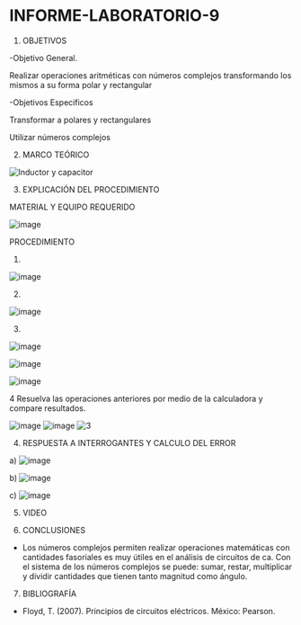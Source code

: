 # INFORME-LABORATORIO-9

1. OBJETIVOS

  -Objetivo General.
  
  Realizar operaciones aritméticas con números complejos transformando los mismos a su forma polar y rectangular 
  
  -Objetivos Especificos
  
  Transformar a polares y rectangulares 
  
  Utilizar números complejos

  
2. MARCO TEÓRICO 

![Inductor y capacitor](https://user-images.githubusercontent.com/93899720/155157522-3e615cc2-ef0f-48ef-a8d5-cb53c576c562.jpg)

3. EXPLICACIÓN DEL PROCEDIMIENTO

MATERIAL Y EQUIPO REQUERIDO

![image](https://user-images.githubusercontent.com/93899720/154992439-c282cfaa-9233-4f12-ad52-fbace5569c26.png)

PROCEDIMIENTO

1.

![image](https://user-images.githubusercontent.com/93899720/155045799-058f3f69-765f-4b33-ba23-d84e2c37a9d5.png)

2.

![image](https://user-images.githubusercontent.com/93899720/155045944-d6e5f554-2b99-42c7-9dae-8ee20a81e5cf.png)

3.

![image](https://user-images.githubusercontent.com/93899720/155164783-5b11238e-7127-4346-950e-bd7d57c7ebd8.png)

![image](https://user-images.githubusercontent.com/93899720/155166265-10312859-a8d1-496b-886f-334f8f1a9c4e.png)

![image](https://user-images.githubusercontent.com/93899720/155045425-8eccfd10-1276-4ea9-8dfc-fb53563f0a80.png)

4 Resuelva las operaciones anteriores por medio de la calculadora y compare resultados.

![image](https://user-images.githubusercontent.com/93899720/155160507-32817cb2-7bf6-4d4a-ba3d-02178d052e62.png)
![image](https://user-images.githubusercontent.com/93899720/155163327-709369b2-d104-4e2c-bac5-431643971794.png)
![3](https://user-images.githubusercontent.com/93899720/155164175-42374cb0-fe18-4a62-aba5-d24b5aae0f37.jpeg)




4. RESPUESTA A INTERROGANTES Y CALCULO DEL ERROR

a)
![image](https://user-images.githubusercontent.com/93899720/155166942-4c6ca52a-8b5f-4bb6-b4e3-fb32d4df0387.png)



b)
![image](https://user-images.githubusercontent.com/93899720/155166969-c71f6761-61d4-435d-bca5-5dace5cd4841.png)



c)
![image](https://user-images.githubusercontent.com/93899720/155166996-b257571f-5814-4042-a6e2-8a1cf2f49311.png)



5. VIDEO


6. CONCLUSIONES

-	Los números complejos permiten realizar operaciones matemáticas con cantidades fasoriales es muy útiles en el análisis de circuitos de ca. Con el sistema de los números complejos se puede: sumar, restar, multiplicar y dividir cantidades que tienen tanto magnitud como ángulo.

7. BIBLIOGRAFÍA

-	Floyd, T. (2007). Principios de circuitos eléctricos. México: Pearson.
